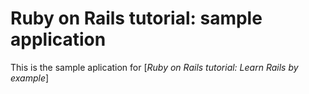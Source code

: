 # Ruby on Rails tutorial: sample application

This is the sample aplication for [*Ruby on Rails tutorial: Learn Rails by example*]
